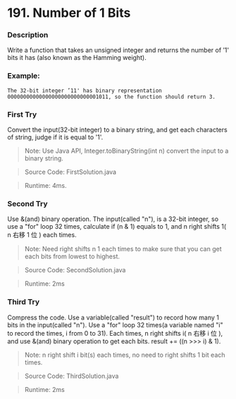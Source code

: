 # 191. Number of 1 Bits
### Description
Write a function that takes an unsigned integer and returns the number of ’1' bits it has (also known as the Hamming weight).

### Example:
```
The 32-bit integer ’11' has binary representation 00000000000000000000000000001011, so the function should return 3.
```

### First Try
Convert the input(32-bit integer) to a binary string, and get each characters of string, judge if it is equal to '1'.
>Note: Use Java API, Integer.toBinaryString(int n) convert the input to a binary string.

> Source Code: FirstSolution.java

> Runtime: 4ms.

### Second Try
Use &(and) binary operation. The input(called "n"), is a 32-bit integer, so use a "for" loop 32 times, calculate if (n & 1) equals to 1, and n right shifts 1( n 右移 1 位 ) each times.

>Note: Need right shifts n 1 each times to make sure that you can get each bits from lowest to highest.

> Source Code: SecondSolution.java

>Runtime: 2ms

### Third Try
Compress the code. Use a variable(called "result") to record how many 1 bits in the input(called "n"). Use a "for" loop 32 times(a variable named "i" to record the times, i from 0 to 31). Each times, n right shifts i( n 右移 i 位 ), and use &(and) binary operation to get each bits.
result += ((n >>> i) & 1). <br>

>Note: n right shift i bit(s) each times, no need to right shifts 1 bit each times.

> Source Code: ThirdSolution.java

>Runtime: 2ms
